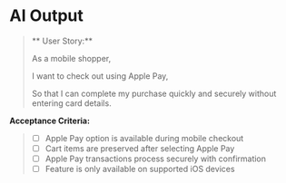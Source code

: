 # AI Output

>** User Story:**
> 
> As a mobile shopper,
> 
> I want to check out using Apple Pay,
> 
> So that I can complete my purchase quickly and securely without entering card details.
> 
**Acceptance Criteria:**
> 
> - [ ] Apple Pay option is available during mobile checkout
> - [ ] Cart items are preserved after selecting Apple Pay
> - [ ] Apple Pay transactions process securely with confirmation
> - [ ] Feature is only available on supported iOS devices